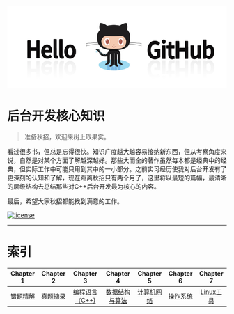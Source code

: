 ![图片](./picture/github.jpg)

# 后台开发核心知识

> 准备秋招，欢迎来树上取果实。

看过很多书，但总是忘得很快。知识广度越大越容易接纳新东西，但从考察角度来说，自然是对某个方面了解越深越好。那些大而全的著作虽然每本都是经典中的经典，但实际工作中可能只用到其中的一小部分。之前实习经历使我对后台开发有了更深刻的认知和了解，现在距离秋招只有两个月了，这里将以最短的篇幅，最清晰的层级结构去总结那些对C++后台开发最为核心的内容。

最后，希望大家秋招都能找到满意的工作。

[![license](https://img.shields.io/github/license/mashape/apistatus.svg)](https://opensource.org/licenses/MIT)

---

# 索引

| Chapter 1 | Chapter 2 | Chapter 3| Chapter 4 | Chapter 5 | Chapter 6 | Chapter 7|
| :--------: | :---------: | :---------: | :---------: | :---------: | :---------:| :---------: |
|  [错题精解](https://github.com/linw7/Skill-Tree/blob/master/错题精解.md) | [真题摘录](https://github.com/linw7/Skill-Tree/blob/master/%E7%9C%9F%E9%A2%98%E6%91%98%E5%BD%95.md)| [编程语言（C++)](https://github.com/linw7/Skill-Tree/blob/master/编程语言C++.md) | [数据结构与算法](https://github.com/linw7/Skill-Tree/blob/master/数据结构及算法.md) | [计算机网络](https://github.com/linw7/Skill-Tree/blob/master/计算机网络.md) | [操作系统](https://github.com/linw7/Skill-Tree/blob/master/操作系统.md) | [Linux工具](https://github.com/linw7/Skill-Tree/blob/master/Linux工具.md) |
